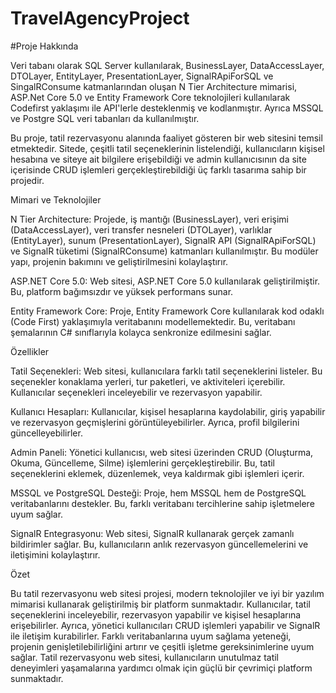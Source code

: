 # TravelAgencyProject

#Proje Hakkında

Veri tabanı olarak SQL Server kullanılarak, BusinessLayer, DataAccessLayer, DTOLayer, EntityLayer, PresentationLayer, SignalRApiForSQL ve SingalRConsume katmanlarından oluşan N Tier Architecture mimarisi, ASP.Net Core 5.0 ve Entity Framework Core teknolojileri kullanılarak Codefirst yaklaşımı ile API'lerle desteklenmiş ve kodlanmıştır. Ayrıca MSSQL ve Postgre SQL veri tabanları da kullanılmıştır.

Bu proje, tatil rezervasyonu alanında faaliyet gösteren bir web sitesini temsil etmektedir. Sitede, çeşitli tatil seçeneklerinin listelendiği, kullanıcıların kişisel hesabına ve siteye ait bilgilere erişebildiği ve admin kullanıcısının da site içerisinde CRUD işlemleri gerçekleştirebildiği üç farklı tasarıma sahip bir projedir.

Mimari ve Teknolojiler

N Tier Architecture: Projede, iş mantığı (BusinessLayer), veri erişimi (DataAccessLayer), veri transfer nesneleri (DTOLayer), varlıklar (EntityLayer), sunum (PresentationLayer), SignalR API (SignalRApiForSQL) ve SignalR tüketimi (SignalRConsume) katmanları kullanılmıştır. Bu modüler yapı, projenin bakımını ve geliştirilmesini kolaylaştırır.

ASP.NET Core 5.0: Web sitesi, ASP.NET Core 5.0 kullanılarak geliştirilmiştir. Bu, platform bağımsızdır ve yüksek performans sunar.

Entity Framework Core: Proje, Entity Framework Core kullanılarak kod odaklı (Code First) yaklaşımıyla veritabanını modellemektedir. Bu, veritabanı şemalarının C# sınıflarıyla kolayca senkronize edilmesini sağlar.

Özellikler

Tatil Seçenekleri: Web sitesi, kullanıcılara farklı tatil seçeneklerini listeler. Bu seçenekler konaklama yerleri, tur paketleri, ve aktiviteleri içerebilir. Kullanıcılar seçenekleri inceleyebilir ve rezervasyon yapabilir.

Kullanıcı Hesapları: Kullanıcılar, kişisel hesaplarına kaydolabilir, giriş yapabilir ve rezervasyon geçmişlerini görüntüleyebilirler. Ayrıca, profil bilgilerini güncelleyebilirler.

Admin Paneli: Yönetici kullanıcısı, web sitesi üzerinden CRUD (Oluşturma, Okuma, Güncelleme, Silme) işlemlerini gerçekleştirebilir. Bu, tatil seçeneklerini eklemek, düzenlemek, veya kaldırmak gibi işlemleri içerir.

MSSQL ve PostgreSQL Desteği: Proje, hem MSSQL hem de PostgreSQL veritabanlarını destekler. Bu, farklı veritabanı tercihlerine sahip işletmelere uyum sağlar.

SignalR Entegrasyonu: Web sitesi, SignalR kullanarak gerçek zamanlı bildirimler sağlar. Bu, kullanıcıların anlık rezervasyon güncellemelerini ve iletişimini kolaylaştırır.

Özet

Bu tatil rezervasyonu web sitesi projesi, modern teknolojiler ve iyi bir yazılım mimarisi kullanarak geliştirilmiş bir platform sunmaktadır. Kullanıcılar, tatil seçeneklerini inceleyebilir, rezervasyon yapabilir ve kişisel hesaplarına erişebilirler. Ayrıca, yönetici kullanıcıları CRUD işlemleri yapabilir ve SignalR ile iletişim kurabilirler. Farklı veritabanlarına uyum sağlama yeteneği, projenin genişletilebilirliğini artırır ve çeşitli işletme gereksinimlerine uyum sağlar. Tatil rezervasyonu web sitesi, kullanıcıların unutulmaz tatil deneyimleri yaşamalarına yardımcı olmak için güçlü bir çevrimiçi platform sunmaktadır.
